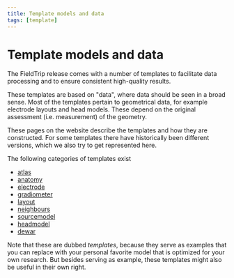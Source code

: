```yaml
---
title: Template models and data
tags: [template]
---
```


# Template models and data

The FieldTrip release comes with a number of templates to facilitate data processing and to ensure consistent high-quality results.

These templates are based on "data", where data should be seen in a broad sense. Most of the templates pertain to geometrical data, for example electrode layouts and head models. These depend on the original assessment (i.e. measurement) of the geometry.

These pages on the website describe the templates and how they are constructed. For some templates there have historically been different versions, which we also try to get represented here.

The following categories of templates exist

- [atlas](/template/atlas)
- [anatomy](/template/anatomy)
- [electrode](/template/electrode)
- [gradiometer](/template/gradiometer)
- [layout](/template/layout)
- [neighbours](/template/neighbours)
- [sourcemodel](/template/sourcemodel)
- [headmodel](/template/headmodel)
- [dewar](/template/dewar)

Note that these are dubbed _templates_, because they serve as examples that you can replace with your personal favorite model that is optimized for your own research. But besides serving as example, these templates might also be useful in their own right.
